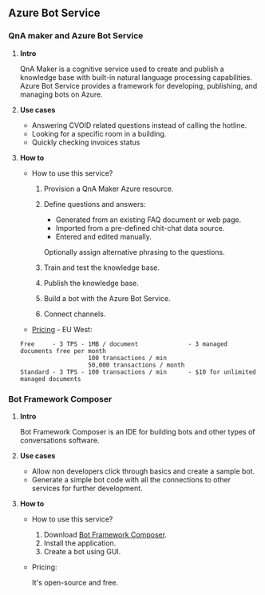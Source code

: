 ## Azure Bot Service


### QnA maker and Azure Bot Service

1. **Intro**

   QnA Maker is a cognitive service used to create and publish a knowledge base with built-in natural language processing capabilities.
   Azure Bot Service provides a framework for developing, publishing, and managing bots on Azure.

2. **Use cases**

   * Answering CVOID related questions instead of calling the hotline.
   * Looking for a specific room in a building.
   * Quickly checking invoices status

3. **How to**

   * How to use this service?
   
      1. Provision a QnA Maker Azure resource.
      2. Define questions and answers:
         - Generated from an existing FAQ document or web page.
         - Imported from a pre-defined chit-chat data source.
         - Entered and edited manually.

         Optionally assign alternative phrasing to the questions.
      3. Train and test the knowledge base.
      4. Publish the knowledge base.
      5. Build a bot with the Azure Bot Service.
      6. Connect channels.

   * [Pricing](https://azure.microsoft.com/en-us/pricing/details/cognitive-services/qna-maker/) - EU West:
   
   ```
   Free     - 3 TPS - 1MB / document              - 3 managed documents free per month
                      100 transactions / min
                      50,000 transactions / month
   Standard - 3 TPS - 100 transactions / min      - $10 for unlimited managed documents
   ```


### Bot Framework Composer

1. **Intro**

   Bot Framework Composer is an IDE for building bots and other types of conversations software.

2. **Use cases**

   * Allow non developers click through basics and create a sample bot.
   * Generate a simple bot code with all the connections to other services for further development.

3. **How to**

   * How to use this service?
   
      1. Download [Bot Framework Composer](https://github.com/microsoft/BotFramework-Composer/releases).
      2. Install the application.
      3. Create a bot using GUI.

   * Pricing:
   
      It's open-source and free.
